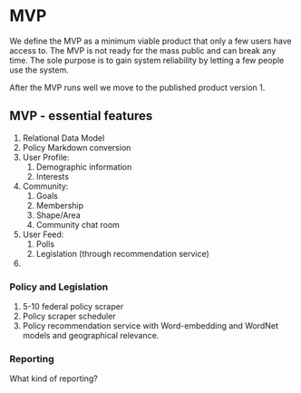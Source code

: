 # MVP

We define the MVP as a minimum viable product that only a few users have access to. The MVP is not ready for the mass public and can break any time. The sole purpose is to gain system reliability by letting a few people use the system.

After the MVP runs well we move to the published product version 1.

## MVP - essential features

1. Relational Data Model
2. Policy Markdown conversion
3. User Profile:
   1. Demographic information
   2. Interests
4. Community:
   1. Goals
   2. Membership
   3. Shape/Area
   4. Community chat room
5. User Feed:
   1. Polls
   2. Legislation (through recommendation service)
6.

### Policy and Legislation

1. 5-10 federal policy scraper
2. Policy scraper scheduler
3. Policy recommendation service with Word-embedding and WordNet models and geographical relevance.

### Reporting

What kind of reporting?
